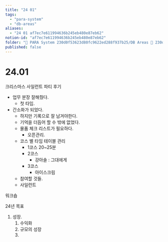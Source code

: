 ```yaml
---
title: "24 01"
tags:
  - "para-system"
  - "db-areas"
aliases:
  - "24 01 af7ec7e611994636b245eb480e87eb62"
notion-id: "af7ec7e611994636b245eb480e87eb62"
folder: "🚀 PARA System 230d0f53623d80fc9622ed288f937b25/DB Areas 🔲 230d0f53623d812fa0e9f500c4679623/(주) 음 66e9b539f26a4b65b785de77451613c8/내부 워크숍 및 회의 c09642829cbb460caade3d89d7122a12/이미 워크숍 cb3e1ab851ca467db85921b454cc60bd"
published: false
---
```


# 24.01

크리스마스 사일런트 파티 후기

* 업무 분장 잘해줬다.
  * 첫 타임.
* 간소화가 되었다.
  * 하지만 기록으로 잘 남겨야한다.
  * 기억을 더듬어 할 수 밖에 없었다.
  * 물품 체크 리스트가 필요하다.
    * 오픈관리.
  * 코스 별 타임 테이블 관리
    * 1코스 20~25분
    * 2코스
      * 강아솔 : 그대에게
    * 3코스
      * 아이스크림
  * 참여할 것들.
  * 사일런트

워크숍

24년 목표

1. 성장.
   1. 수익화
   2. 규모의 성장
   3.
